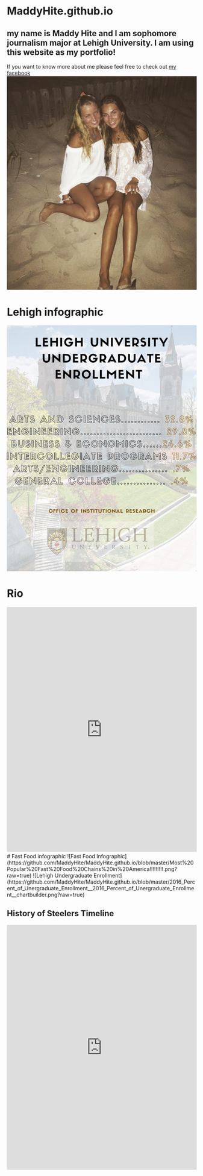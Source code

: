 # MaddyHite.github.io
## my name is Maddy Hite and I am sophomore journalism major at Lehigh University. I am using this website as my portfolio!
If you want to know more about me please feel free to check out [my facebook](https://www.facebook.com/)
![me and my sister on the beach](https://github.com/MaddyHite/MaddyHite.github.io/blob/master/unnamed-5.jpg?raw=true)
# Lehigh infographic 
![Undergraduate Enrollment](https://github.com/MaddyHite/MaddyHite.github.io/blob/master/Undergraduate%20Enrollment.png?raw=true)
# Rio
<iframe src='https://cdn.knightlab.com/libs/timeline3/latest/embed/index.html?source=1M60Y62y2_NiINPVG5SbyZroonbz1bOvkmSa_kpvSPwQ&font=Default&lang=en&initial_zoom=2&height=650' width='100%' height='650' webkitallowfullscreen mozallowfullscreen allowfullscreen frameborder='0'></iframe>
# Fast Food infographic
![Fast Food Infographic](https://github.com/MaddyHite/MaddyHite.github.io/blob/master/Most%20Popular%20Fast%20Food%20Chains%20in%20America!!!!!!!!!.png?raw=true)
![Lehigh Undergraduate Enrollment](https://github.com/MaddyHite/MaddyHite.github.io/blob/master/2016_Percent_of_Unergraduate_Enrollment__2016_Percent_of_Unergraduate_Enrollment__chartbuilder.png?raw=true)

## History of Steelers Timeline

<iframe src='https://cdn.knightlab.com/libs/timeline3/latest/embed/index.html?source=1dUiv4CEpOlvNDrUKl9_w-pvcLxTUO3wMQC72jI0NWW4&font=Default&lang=en&initial_zoom=2&height=650' width='100%' height='650' webkitallowfullscreen mozallowfullscreen allowfullscreen frameborder='0'></iframe>
